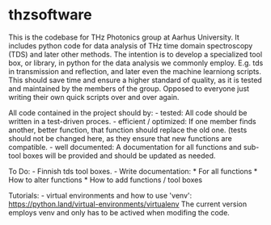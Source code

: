 # thzsoftware
This is the codebase for THz Photonics group at Aarhus University. It includes python code for data analysis of THz time domain spectroscopy (TDS) and
later other methods. The intention is to develop a specialized tool box, or library, in python for the data analysis we commonly employ. E.g. tds in transmission and reflection, and later even the machine learniong scripts. This should save time and ensure a higher standard of quality, as it is tested and maintained by the members of the group. Opposed to everyone just writing their own quick scripts over and over again.

All code contained in the project should by:
	- tested: All code should be written in a test-driven proces. 
	- efficient / optimized: If one member finds another, better function, that function should replace the old one. (tests should not be changed here, as they ensure that new functions are compatible.
	- well documented: A documentation for all functions and sub-tool boxes will be provided and should be updated as needed.
	
	
	
	
	
To Do:
	- Finnish tds tool boxes.
	- Write documentation:
		* For all functions
		* How to alter functions
		* How to add functions / tool boxes



Tutorials:
	- virtual environments and how to use 'venv': https://python.land/virtual-environments/virtualenv
		The current version employs venv and only has to be actived when modifing the code.
